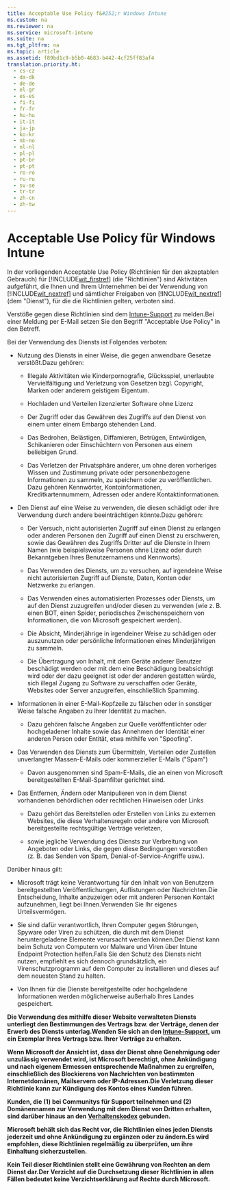 ```yaml
---
title: Acceptable Use Policy f&#252;r Windows Intune
ms.custom: na
ms.reviewer: na
ms.service: microsoft-intune
ms.suite: na
ms.tgt_pltfrm: na
ms.topic: article
ms.assetid: f89bd1c9-b5b0-4683-b442-4cf25ff83af4
translation.priority.ht: 
  - cs-cz
  - da-dk
  - de-de
  - el-gr
  - es-es
  - fi-fi
  - fr-fr
  - hu-hu
  - it-it
  - ja-jp
  - ko-kr
  - nb-no
  - nl-nl
  - pl-pl
  - pt-br
  - pt-pt
  - ro-ro
  - ru-ru
  - sv-se
  - tr-tr
  - zh-cn
  - zh-tw
---
```

# Acceptable Use Policy f&#252;r Windows Intune
In der vorliegenden Acceptable Use Policy (Richtlinien für den akzeptablen Gebrauch) für [!INCLUDE[wit_firstref](../Token/wit_firstref_md.md)] (die "Richtlinien") sind Aktivitäten aufgeführt, die Ihnen und Ihrem Unternehmen bei der Verwendung von [!INCLUDE[wit_nextref](../Token/wit_nextref_md.md)] und sämtlicher Freigaben von [!INCLUDE[wit_nextref](../Token/wit_nextref_md.md)] (dem "Dienst"), für die die Richtlinien gelten, verboten sind.

Verstöße gegen diese Richtlinien sind dem [Intune-Support](http://go.microsoft.com/fwlink/?LinkID=242283) zu melden.Bei einer Meldung per E-Mail setzen Sie den Begriff "Acceptable Use Policy" in den Betreff.

Bei der Verwendung des Diensts ist Folgendes verboten:

-   Nutzung des Diensts in einer Weise, die gegen anwendbare Gesetze verstößt.Dazu gehören:

    -   Illegale Aktivitäten wie Kinderpornografie, Glücksspiel, unerlaubte Vervielfältigung und Verletzung von Gesetzen bzgl. Copyright, Marken oder anderem geistigem Eigentum.

    -   Hochladen und Verteilen lizenzierter Software ohne Lizenz

    -   Der Zugriff oder das Gewähren des Zugriffs auf den Dienst von einem unter einem Embargo stehenden Land.

    -   Das Bedrohen, Belästigen, Diffamieren, Betrügen, Entwürdigen, Schikanieren oder Einschüchtern von Personen aus einem beliebigen Grund.

    -   Das Verletzen der Privatsphäre anderer, um ohne deren vorheriges Wissen und Zustimmung private oder personenbezogene Informationen zu sammeln, zu speichern oder zu veröffentlichen. Dazu gehören Kennwörter, Kontoinformationen, Kreditkartennummern, Adressen oder andere Kontaktinformationen.

-   Den Dienst auf eine Weise zu verwenden, die diesen schädigt oder ihre Verwendung durch andere beeinträchtigen könnte.Dazu gehören:

    -   Der Versuch, nicht autorisierten Zugriff auf einen Dienst zu erlangen oder anderen Personen den Zugriff auf einen Dienst zu erschweren, sowie das Gewähren des Zugriffs Dritter auf die Dienste in Ihrem Namen (wie beispielsweise Personen ohne Lizenz oder durch Bekanntgeben Ihres Benutzernamens und Kennworts).

    -   Das Verwenden des Diensts, um zu versuchen, auf irgendeine Weise nicht autorisierten Zugriff auf Dienste, Daten, Konten oder Netzwerke zu erlangen.

    -   Das Verwenden eines automatisierten Prozesses oder Diensts, um auf den Dienst zuzugreifen und/oder diesen zu verwenden (wie z. B. einen BOT, einen Spider, periodisches Zwischenspeichern von Informationen, die von Microsoft gespeichert werden).

    -   Die Absicht, Minderjährige in irgendeiner Weise zu schädigen oder auszunutzen oder persönliche Informationen eines Minderjährigen zu sammeln.

    -   Die Übertragung von Inhalt, mit dem Geräte anderer Benutzer beschädigt werden oder mit dem eine Beschädigung beabsichtigt wird oder der dazu geeignet ist oder der anderen gestatten würde, sich illegal Zugang zu Software zu verschaffen oder Geräte, Websites oder Server anzugreifen, einschließlich Spamming.

-   Informationen in einer E-Mail-Kopfzeile zu fälschen oder in sonstiger Weise falsche Angaben zu Ihrer Identität zu machen.

    -   Dazu gehören falsche Angaben zur Quelle veröffentlichter oder hochgeladener Inhalte sowie das Annehmen der Identität einer anderen Person oder Entität, etwa mithilfe von "Spoofing".

-   Das Verwenden des Diensts zum Übermitteln, Verteilen oder Zustellen unverlangter Massen-E-Mails oder kommerzieller E-Mails ("Spam")

    -   Davon ausgenommen sind Spam-E-Mails, die an einen von Microsoft bereitgestellten E-Mail-Spamfilter gerichtet sind.

-   Das Entfernen, Ändern oder Manipulieren von in dem Dienst vorhandenen behördlichen oder rechtlichen Hinweisen oder Links

    -   Dazu gehört das Bereitstellen oder Erstellen von Links zu externen Websites, die diese Verhaltensregeln oder andere von Microsoft bereitgestellte rechtsgültige Verträge verletzen,

    -   sowie jegliche Verwendung des Diensts zur Verbreitung von Angeboten oder Links, die gegen diese Bedingungen verstoßen (z. B. das Senden von Spam, Denial-of-Service-Angriffe usw.).

Darüber hinaus gilt:

-   Microsoft trägt keine Verantwortung für den Inhalt von von Benutzern bereitgestellten Veröffentlichungen, Auflistungen oder Nachrichten.Die Entscheidung, Inhalte anzuzeigen oder mit anderen Personen Kontakt aufzunehmen, liegt bei Ihnen.Verwenden Sie Ihr eigenes Urteilsvermögen.

-   Sie sind dafür verantwortlich, Ihren Computer gegen Störungen, Spyware oder Viren zu schützen, die durch mit dem Dienst heruntergeladene Elemente verursacht werden können.Der Dienst kann beim Schutz von Computern vor Malware und Viren über Intune Endpoint Protection helfen.Falls Sie den Schutz des Diensts nicht nutzen, empfiehlt es sich dennoch grundsätzlich, ein Virenschutzprogramm auf dem Computer zu installieren und dieses auf dem neuesten Stand zu halten.

-   Von Ihnen für die Dienste bereitgestellte oder hochgeladene Informationen werden möglicherweise außerhalb Ihres Landes gespeichert.

**Die Verwendung des mithilfe dieser Website verwalteten Diensts unterliegt den Bestimmungen des Vertrags bzw. der Verträge, denen der Erwerb des Diensts unterlag.Wenden Sie sich an den [Intune-Support](http://go.microsoft.com/fwlink/?LinkID=242283), um ein Exemplar Ihres Vertrags bzw. Ihrer Verträge zu erhalten.**

**Wenn Microsoft der Ansicht ist, dass der Dienst ohne Genehmigung oder unzulässig verwendet wird, ist Microsoft berechtigt, ohne Ankündigung und nach eigenem Ermessen entsprechende Maßnahmen zu ergreifen, einschließlich des Blockierens von Nachrichten von bestimmten Internetdomänen, Mailservern oder IP-Adressen.Die Verletzung dieser Richtlinie kann zur Kündigung des Kontos eines Kunden führen.**

**Kunden, die (1) bei Communitys für Support teilnehmen und (2) Domänennamen zur Verwendung mit dem Dienst von Dritten erhalten, sind darüber hinaus an den [Verhaltenskodex](http://go.microsoft.com/fwlink/?LinkId=203310) gebunden.**

**Microsoft behält sich das Recht vor, die Richtlinien eines jeden Diensts jederzeit und ohne Ankündigung zu ergänzen oder zu ändern.Es wird empfohlen, diese Richtlinien regelmäßig zu überprüfen, um ihre Einhaltung sicherzustellen.**

**Kein Teil dieser Richtlinien stellt eine Gewährung von Rechten an dem Dienst dar.Der Verzicht auf die Durchsetzung dieser Richtlinien in allen Fällen bedeutet keine Verzichtserklärung auf Rechte durch Microsoft.**


